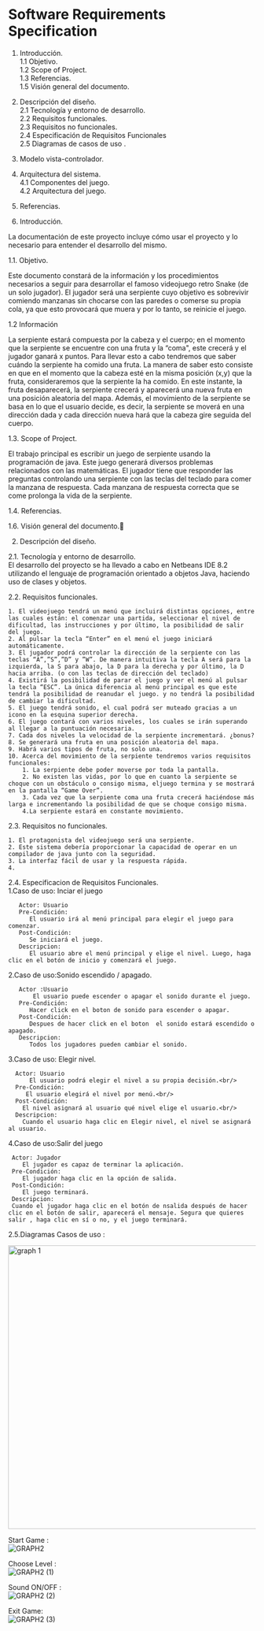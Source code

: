 # Software Requirements Specification

1. Introducción.	<br/>
  1.1 Objetivo.	<br/>
  1.2 Scope of Project.	<br/>
  1.3 Referencias. 	<br/>
  1.5 Visión general del documento.	<br/>
2. Descripción del diseño.	<br/>
  2.1 Tecnología y entorno de desarrollo. <br/>
  2.2 Requisitos funcionales.	<br/>
  2.3 Requisitos no funcionales.	<br/>
  2.4 Especificación de Requisitos Funcionales <br/>
  2.5 Diagramas de casos de uso .  <br/>
3. Modelo vista-controlador.	<br/>
  4. Arquitectura del sistema.	<br/>
  4.1 Componentes del juego.	<br/>
  4.2 Arquitectura del juego. 	<br/>
5. Referencias.	<br/>


1. Introducción. <br/>

La documentación de este proyecto incluye cómo usar el proyecto y lo necesario para entender el desarrollo del mismo.

1.1. Objetivo. <br/>

Este documento constará de la información y los procedimientos necesarios a seguir para desarrollar el famoso videojuego retro Snake (de un solo jugador).
El jugador será una serpiente cuyo objetivo es sobrevivir comiendo manzanas sin chocarse con las paredes o comerse su propia cola, ya que esto provocará que muera y por lo tanto, se reinicie el juego. 

1.2 Información <br/>

La serpiente estará compuesta por la cabeza y el cuerpo; en el momento que la serpiente se encuentre con una fruta y la “coma", este crecerá y el jugador ganará x puntos. Para llevar esto a cabo tendremos que saber cuándo la serpiente ha comido una fruta.
La manera de saber esto consiste en que en el momento que la cabeza esté en la misma posición (x,y) que la fruta, consideraremos que la serpiente la ha comido. En este instante, la fruta desaparecerá, la serpiente crecerá y aparecerá una nueva fruta en una posición aleatoria del mapa.
Además, el movimiento de la serpiente se basa en lo que el usuario decide, es decir, la serpiente se moverá en una dirección dada y cada dirección nueva hará que la cabeza gire seguida del cuerpo.



1.3. Scope of Project.<br/>

El trabajo principal es escribir un juego de serpiente usando la programación de java. Este juego generará diversos problemas relacionados con las matemáticas. El jugador tiene que responder las preguntas controlando una serpiente con las teclas del teclado para comer la manzana de respuesta. Cada manzana de respuesta correcta que se come prolonga la vida de la serpiente.

1.4. Referencias. <br/>

1.6. Visión general del documento. <br/>


2. Descripción del diseño.<br/>

2.1. Tecnología y entorno de desarrollo. <br/>
El desarrollo del proyecto se ha llevado a cabo en Netbeans IDE 8.2 utilizando el lenguaje de programación orientado a objetos Java, haciendo uso de clases y objetos.

2.2. Requisitos funcionales. <br/>

	1. El videojuego tendrá un menú que incluirá distintas opciones, entre las cuales están: el comenzar una partida, seleccionar el nivel de dificultad, las instrucciones y por último, la posibilidad de salir del juego.
	2. Al pulsar la tecla “Enter” en el menú el juego iniciará automáticamente.
	3. El jugador podrá controlar la dirección de la serpiente con las teclas “A”,”S”,”D” y ”W”. De manera intuitiva la tecla A será para la izquierda, la S para abajo, la D para la derecha y por último, la D hacia arriba. (o con las teclas de dirección del teclado)
	4. Existirá la posibilidad de parar el juego y ver el menú al pulsar la tecla “ESC”. La única diferencia al menú principal es que este tendrá la posibilidad de reanudar el juego. y no tendrá la posibilidad de cambiar la dificultad.
	5. El juego tendrá sonido, el cual podrá ser muteado gracias a un icono en la esquina superior derecha.
	6. El juego contará con varios niveles, los cuales se irán superando al llegar a la puntuación necesaria.
	7. Cada dos niveles la velocidad de la serpiente incrementará. ¿bonus?
	8. Se generará una fruta en una posición aleatoria del mapa.
	9. Habrá varios tipos de fruta, no solo una.
	10. Acerca del movimiento de la serpiente tendremos varios requisitos funcionales: 
		1. La serpiente debe poder moverse por toda la pantalla.
		2. No existen las vidas, por lo que en cuanto la serpiente se choque con un obstáculo o consigo misma, eljuego termina y se mostrará en la pantalla “Game Over”. 
		3. Cada vez que la serpiente coma una fruta crecerá haciéndose más larga e incrementando la posibilidad de que se choque consigo misma.
		4.La serpiente estará en constante movimiento.

2.3. Requisitos no funcionales. <br/>

	1. El protagonista del videojuego será una serpiente.
	2. Este sistema debería proporcionar la capacidad de operar en un compilador de java junto con la seguridad.
	3. La interfaz fácil de usar y la respuesta rápida.
	4. 
2.4. Especificacion de Requisitos Funcionales. <br/>
    1.Caso de uso: Inciar el juego <br/>
    
       Actor: Usuario 
       Pre-Condición: 
          El usuario irá al menú principal para elegir el juego para comenzar.
       Post-Condición:
          Se iniciará el juego. 
       Descripcion: 
          El usuario abre el menú principal y elige el nivel. Luego, haga clic en el botón de inicio y comenzará el juego.

  2.Caso de uso:Sonido escendido / apagado.<br/>

       Actor :Usuario  
           El usuario puede escender o apagar el sonido durante el juego.
       Pre-Condición:
          Hacer click en el boton de sonido para escender o apagar.
       Post-Condición:
          Despues de hacer click en el boton  el sonido estará escendido o apagado.
       Descripcion:
          Todos los jugadores pueden cambiar el sonido. 

 3.Caso de uso: Elegir nivel.<br/>
 
      Actor: Usuario 
          El usuario podrá elegir el nivel a su propia decisión.<br/>
      Pre-Condición:
         El usuario elegirá el nivel por menú.<br/>
      Post-Condición:
        El nivel asignará al usuario qué nivel elige el usuario.<br/>
      Descripcion:
        Cuando el usuario haga clic en Elegir nivel, el nivel se asignará al usuario.
  
4.Caso de uso:Salir del juego <br/>

     Actor: Jugador 
        El jugador es capaz de terminar la aplicación.
     Pre-Condición:
        El jugador haga clic en la opción de salida.
     Post-Condición:
        El juego terminará.
     Descripcion:
     Cuando el jugador haga clic en el botón de nsalida después de hacer clic en el botón de salir, aparecerá el mensaje. Segura que quieres salir , haga clic en sí o no, y el juego terminará.

2.5.Diagramas Casos de uso :<br/>

<img width="576" alt="graph 1" src="https://user-images.githubusercontent.com/45390300/54086901-1f1cc500-434e-11e9-96ef-36629b297ad8.png">

Start Game :<br/>
![GRAPH2](https://user-images.githubusercontent.com/45390300/54087122-2cd34a00-4350-11e9-8fba-5f3d084028a9.png)

Choose Level :<br/>
![GRAPH2 (1)](https://user-images.githubusercontent.com/45390300/54087210-f6e29580-4350-11e9-9e72-4cb61155deef.png)

Sound ON/OFF :<br/>
![GRAPH2 (2)](https://user-images.githubusercontent.com/45390300/54087324-0ca48a80-4352-11e9-9521-fbd897400442.png)

Exit Game:<br/>
![GRAPH2 (3)](https://user-images.githubusercontent.com/45390300/54087377-7de43d80-4352-11e9-910d-ab89d6070865.png)
